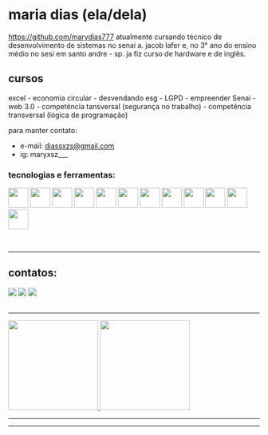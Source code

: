 # maria dias (ela/dela) 
https://github.com/marydias777
atualmente cursando técnico de desenvolvimento de sistemas no senai a. jacob lafer e, no 3° ano do ensino médio no sesi em santo andre - sp. ja fiz curso de hardware e de inglês.

## cursos 
excel - economia circular - desvendando esg - LGPD - empreender Senai - web 3.0 - competência tansversal (segurança no trabalho) - competência transversal (lógica de programação)


para manter contato:
* e-mail: diassxzs@gmail.com
* ig: maryxsz___

### tecnologias e ferramentas:


<img src="https://cdn.jsdelivr.net/gh/devicons/devicon@latest/icons/cplusplus/cplusplus-original.svg" width="40" height="40"/> <img src="https://cdn.jsdelivr.net/gh/devicons/devicon@latest/icons/html5/html5-original.svg" width="40" height="40"/>  <img src="https://cdn.jsdelivr.net/gh/devicons/devicon@latest/icons/css3/css3-original.svg" width="40" height="40"/> <img src="https://cdn.jsdelivr.net/gh/devicons/devicon@latest/icons/javascript/javascript-original.svg" width="40" height="40"/> <img src="https://cdn.jsdelivr.net/gh/devicons/devicon@latest/icons/php/php-original.svg" width="40" height="40"/> <img src="https://cdn.jsdelivr.net/gh/devicons/devicon@latest/icons/azuresqldatabase/azuresqldatabase-original.svg" width="40" height="40"/> <img src="https://cdn.jsdelivr.net/gh/devicons/devicon@latest/icons/gimp/gimp-original.svg" width="40" height="40"/> <img src="https://cdn.jsdelivr.net/gh/devicons/devicon@latest/icons/mysql/mysql-original.svg" width="40" height="40"/> <img src="https://cdn.jsdelivr.net/gh/devicons/devicon@latest/icons/bootstrap/bootstrap-original.svg" width="40" height="40"/> <img src="https://cdn.jsdelivr.net/gh/devicons/devicon@latest/icons/git/git-original.svg" width="40" height="40"/> <img src="https://cdn.jsdelivr.net/gh/devicons/devicon@latest/icons/figma/figma-original.svg" width="40" height="40"/>
<img src="https://cdn.jsdelivr.net/gh/devicons/devicon@latest/icons/github/github-original.svg" width="40" height="40" />

<br>
<hr>
         
## contatos:
<div>
<a href="https://www.instagram.com/maryxsz___/" target="_blank"><img loading="lazy" src="https://img.shields.io/badge/-Instagram-%23E4405F?style=for-the-badge&logo=instagram&logoColor=white" target="_blank"></a>
<a href = "diassxzs@gmail.com"><img loading="lazy" src="https://img.shields.io/badge/Gmail-D14836?style=for-the-badge&logo=gmail&logoColor=white" target="_blank"></a></a>
<a href="https://www.linkedin.com/in/maria-eduarda-dias-moura/" target="_blank"><img loading="lazy" src="https://img.shields.io/badge/-LinkedIn-%230077B5?style=for-the-badge&logo=linkedin&logoColor=white" target="_blank"></a>  
</div>

<br>
<hr>

<div>
<a href="https://github.com/marydias777">
<img loading="lazy" height="180em" src="https://github-readme-stats.vercel.app/api/top-langs/?username=mariadias&layout=compact&langs_count=7&theme=dracula"/>
<img loading="lazy" height="180em" src="https://github-readme-stats.vercel.app/api?username=mariadias&show_icons=true&theme=dracula&include_all_commits=true&count_private=true"/>
</div>

<hr>
<hr>


<!--
**marydias777/marydias777** is a ✨ _special_ ✨ repository because its `README.md` (this file) appears on your GitHub profile.

Here are some ideas to get you started:

- 🔭 I’m currently working on ...
- 🌱 I’m currently learning ...
- 👯 I’m looking to collaborate on ...
- 🤔 I’m looking for help with ...
- 💬 Ask me about ...
- 📫 How to reach me: ...
- 😄 Pronouns: ...
- ⚡ Fun fact: ...
-->

